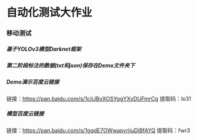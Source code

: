 # 自动化测试大作业

### 移动测试

##### 基于YOLOv3模型Darknet框架

##### 第二阶段标注的数据(txt和json)保存在Demo文件夹下

##### Demo演示百度云链接

链接：https://pan.baidu.com/s/1cilJBvXOSYggYXvDUFmrCg 
提取码：lo31 

##### 模型百度云链接

链接：https://pan.baidu.com/s/1gqdE7OWwapvrjiuDiBfAYQ 
提取码：fwr3 
